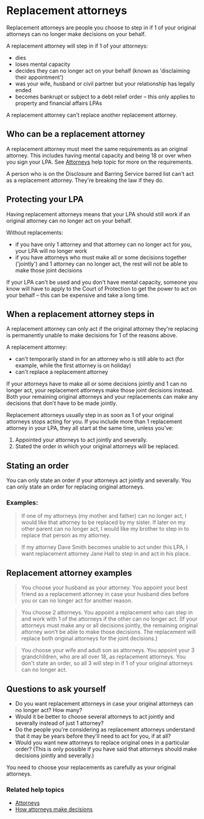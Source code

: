 # Replacement attorneys
Replacement attorneys are people you choose to step in if 1 of your original attorneys can no longer make decisions on your behalf.

A replacement attorney will step in if 1 of your attorneys:

* dies
* loses mental capacity
* decides they can no longer act on your behalf (known as 'disclaiming their appointment')
* was your wife, husband or civil partner but your relationship has legally ended
* becomes bankrupt or subject to a debt relief order – this only applies to property and financial affairs LPAs

A replacement attorney can't replace another replacement attorney. 

## Who can be a replacement attorney

A replacement attorney must meet the same requirements as an original attorney. This includes having mental capacity and being 18 or over when you sign your LPA. See [Attorneys](/help/#topic-attorneys) help topic for more on the requirements.

A person who is on the Disclosure and Barring Service barred list can't act as a replacement attorney. They're breaking the law if they do.

## Protecting your LPA

Having replacement attorneys means that your LPA should still work if an original attorney can no longer act on your behalf.

Without replacements:

* if you have only 1 attorney and that attorney can no longer act for you, your LPA will no longer work
* if you have attorneys who must make all or some decisions together ('jointly') and 1 attorney can no longer act, the rest will not be able to make those joint decisions

If your LPA can't be used and you don't have mental capacity, someone you know will have to apply to the Court of Protection to get the power to act on your behalf – this can be expensive and take a long time.

## When a replacement attorney steps in
A replacement attorney can only act if the original attorney they're replacing is permanently unable to make decisions for 1 of the reasons above.

A replacement attorney:

* can't temporarily stand in for an attorney who is still able to act (for example, while the first attorney is on holiday)
* can't replace a replacement attorney

If your attorneys have to make all or some decisions jointly and 1 can no longer act, your replacement attorneys make those joint decisions instead. Both your remaining original attorneys and your replacements can make any decisions that don't have to be made jointly.

Replacement attorneys usually step in as soon as 1 of your original attorneys stops acting for you. If you include more than 1 replacement attorney in your LPA, they all start at the same time, unless you've:

1. Appointed your attorneys to act jointly and severally.
2. Stated the order in which your original attorneys will be replaced.

## Stating an order

You can only state an order if your attorneys act jointly and severally. You can only state an order for replacing original attorneys.

### Examples:

> If one of my attorneys (my mother and father) can no longer act, I would like that attorney to be replaced by my sister. If later on my other parent can no longer act, I would like my brother to step in to replace that person as my attorney.

> If my attorney Dave Smith becomes unable to act under this LPA, I want replacement attorney Jane Hall to step in and act in his place.


## Replacement attorney examples

> You choose your husband as your attorney. You appoint your best friend as a replacement attorney in case your husband dies before you or can no longer act for another reason.

> You choose 2 attorneys. You appoint a replacement who can step in and work with 1 of the attorneys if the other can no longer act. (If your attorneys must make any or all decisions jointly, the remaining original attorney won't be able to make those decisions. The replacement will replace both original attorneys for the joint decisions.)

> You choose your wife and adult son as attorneys. You appoint your 3 grandchildren, who are all over 18, as replacement attorneys. You don't state an order, so all 3 will step in if 1 of your original attorneys can no longer act.


## Questions to ask yourself

* Do you want replacement attorneys in case your original attorneys can no longer act? How many?
* Would it be better to choose several attorneys to act jointly and severally instead of just 1 attorney?
* Do the people you're considering as replacement attorneys understand that it may be years before they'll need to act for you, if at all?
* Would you want new attorneys to replace original ones in a particular order? (This is only possible if you have said that attorneys should make decisions jointly and severally.)

You need to choose your replacements as carefully as your original attorneys.

### Related help topics
* [Attorneys](/help/#topic-attorneys)
* [How attorneys make decisions](/help/#topic-how-attorneys-make-decisions)
